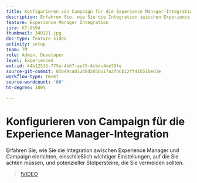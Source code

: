```yaml
---
title: Konfigurieren von Campaign für die Experience Manager-Integration
description: Erfahren Sie, wie Sie die Integration zwischen Experience Manager und Campaign einrichten, einschließlich wichtiger Einstellungen, auf die Sie achten müssen, und potenzieller Stolpersteine, die Sie vermeiden sollten.
feature: Experience Manager Integration
jira: KT-9594
thumbnail: 340121.jpg
doc-type: feature video
activity: setup
team: TM
role: Admin, Developer
level: Experienced
exl-id: 44b12535-775e-4b67-ae75-4cbdc4ce79fe
source-git-commit: 05b49ca012d0d505b117a2fb6b12ff41b51be63e
workflow-type: tm+mt
source-wordcount: '60'
ht-degree: 100%

---
```


# Konfigurieren von Campaign für die Experience Manager-Integration

Erfahren Sie, wie Sie die Integration zwischen Experience Manager und Campaign einrichten, einschließlich wichtiger Einstellungen, auf die Sie achten müssen, und potenzieller Stolpersteine, die Sie vermeiden sollten.

>[!VIDEO](https://video.tv.adobe.com/v/340121?quality=12&learn=on)
